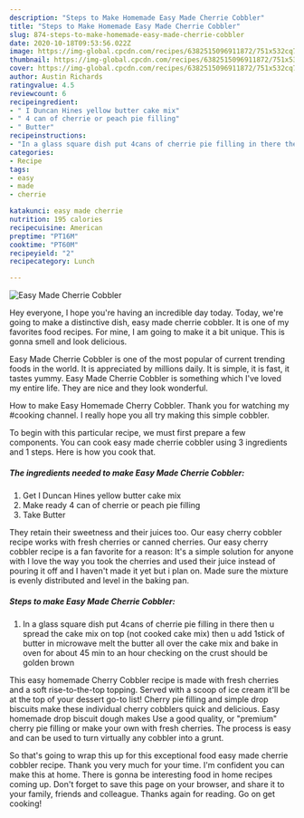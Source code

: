 ```yaml
---
description: "Steps to Make Homemade Easy Made Cherrie Cobbler"
title: "Steps to Make Homemade Easy Made Cherrie Cobbler"
slug: 874-steps-to-make-homemade-easy-made-cherrie-cobbler
date: 2020-10-18T09:53:56.022Z
image: https://img-global.cpcdn.com/recipes/6382515096911872/751x532cq70/easy-made-cherrie-cobbler-recipe-main-photo.jpg
thumbnail: https://img-global.cpcdn.com/recipes/6382515096911872/751x532cq70/easy-made-cherrie-cobbler-recipe-main-photo.jpg
cover: https://img-global.cpcdn.com/recipes/6382515096911872/751x532cq70/easy-made-cherrie-cobbler-recipe-main-photo.jpg
author: Austin Richards
ratingvalue: 4.5
reviewcount: 6
recipeingredient:
- " I Duncan Hines yellow butter cake mix"
- " 4 can of cherrie or peach pie filling"
- " Butter"
recipeinstructions:
- "In a glass square dish put 4cans of cherrie pie filling in there then u spread the cake mix on top (not cooked cake mix) then u add 1stick of butter in microwave melt the butter all over the cake mix and bake in oven for about 45 min to an hour checking on the crust should be golden brown"
categories:
- Recipe
tags:
- easy
- made
- cherrie

katakunci: easy made cherrie 
nutrition: 195 calories
recipecuisine: American
preptime: "PT16M"
cooktime: "PT60M"
recipeyield: "2"
recipecategory: Lunch

---
```



![Easy Made Cherrie Cobbler](https://img-global.cpcdn.com/recipes/6382515096911872/751x532cq70/easy-made-cherrie-cobbler-recipe-main-photo.jpg)

Hey everyone, I hope you're having an incredible day today. Today, we're going to make a distinctive dish, easy made cherrie cobbler. It is one of my favorites food recipes. For mine, I am going to make it a bit unique. This is gonna smell and look delicious.

Easy Made Cherrie Cobbler is one of the most popular of current trending foods in the world. It is appreciated by millions daily. It is simple, it is fast, it tastes yummy. Easy Made Cherrie Cobbler is something which I've loved my entire life. They are nice and they look wonderful.

How to make Easy Homemade Cherry Cobbler. Thank you for watching my #cooking channel. I really hope you all try making this simple cobbler.


To begin with this particular recipe, we must first prepare a few components. You can cook easy made cherrie cobbler using 3 ingredients and 1 steps. Here is how you cook that.

<!--inarticleads1-->

##### The ingredients needed to make Easy Made Cherrie Cobbler:

1. Get  I Duncan Hines yellow butter cake mix
1. Make ready  4 can of cherrie or peach pie filling
1. Take  Butter


They retain their sweetness and their juices too. Our easy cherry cobbler recipe works with fresh cherries or canned cherries. Our easy cherry cobbler recipe is a fan favorite for a reason: It&#39;s a simple solution for anyone with I love the way you took the cherries and used their juice instead of pouring it off and I haven&#39;t made it yet but i plan on. Made sure the mixture is evenly distributed and level in the baking pan. 

<!--inarticleads2-->

##### Steps to make Easy Made Cherrie Cobbler:

1. In a glass square dish put 4cans of cherrie pie filling in there then u spread the cake mix on top (not cooked cake mix) then u add 1stick of butter in microwave melt the butter all over the cake mix and bake in oven for about 45 min to an hour checking on the crust should be golden brown


This easy homemade Cherry Cobbler recipe is made with fresh cherries and a soft rise-to-the-top topping. Served with a scoop of ice cream it&#39;ll be at the top of your dessert go-to list! Cherry pie filling and simple drop biscuits make these individual cherry cobblers quick and delicious. Easy homemade drop biscuit dough makes Use a good quality, or &#34;premium&#34; cherry pie filling or make your own with fresh cherries. The process is easy and can be used to turn virtually any cobbler into a grunt. 

So that's going to wrap this up for this exceptional food easy made cherrie cobbler recipe. Thank you very much for your time. I'm confident you can make this at home. There is gonna be interesting food in home recipes coming up. Don't forget to save this page on your browser, and share it to your family, friends and colleague. Thanks again for reading. Go on get cooking!
